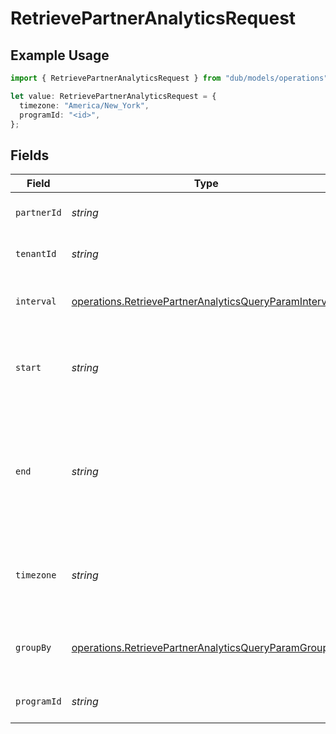 # RetrievePartnerAnalyticsRequest

## Example Usage

```typescript
import { RetrievePartnerAnalyticsRequest } from "dub/models/operations";

let value: RetrievePartnerAnalyticsRequest = {
  timezone: "America/New_York",
  programId: "<id>",
};
```

## Fields

| Field                                                                                                                                                              | Type                                                                                                                                                               | Required                                                                                                                                                           | Description                                                                                                                                                        | Example                                                                                                                                                            |
| ------------------------------------------------------------------------------------------------------------------------------------------------------------------ | ------------------------------------------------------------------------------------------------------------------------------------------------------------------ | ------------------------------------------------------------------------------------------------------------------------------------------------------------------ | ------------------------------------------------------------------------------------------------------------------------------------------------------------------ | ------------------------------------------------------------------------------------------------------------------------------------------------------------------ |
| `partnerId`                                                                                                                                                        | *string*                                                                                                                                                           | :heavy_minus_sign:                                                                                                                                                 | The ID of the partner to retrieve analytics for.                                                                                                                   |                                                                                                                                                                    |
| `tenantId`                                                                                                                                                         | *string*                                                                                                                                                           | :heavy_minus_sign:                                                                                                                                                 | The ID of the tenant that created the link inside your system.                                                                                                     |                                                                                                                                                                    |
| `interval`                                                                                                                                                         | [operations.RetrievePartnerAnalyticsQueryParamInterval](../../models/operations/retrievepartneranalyticsqueryparaminterval.md)                                     | :heavy_minus_sign:                                                                                                                                                 | The interval to retrieve analytics for. If undefined, defaults to 24h.                                                                                             |                                                                                                                                                                    |
| `start`                                                                                                                                                            | *string*                                                                                                                                                           | :heavy_minus_sign:                                                                                                                                                 | The start date and time when to retrieve analytics from. If set, takes precedence over `interval`.                                                                 |                                                                                                                                                                    |
| `end`                                                                                                                                                              | *string*                                                                                                                                                           | :heavy_minus_sign:                                                                                                                                                 | The end date and time when to retrieve analytics from. If not provided, defaults to the current date. If set along with `start`, takes precedence over `interval`. |                                                                                                                                                                    |
| `timezone`                                                                                                                                                         | *string*                                                                                                                                                           | :heavy_minus_sign:                                                                                                                                                 | The IANA time zone code for aligning timeseries granularity (e.g. America/New_York). Defaults to UTC.                                                              | America/New_York                                                                                                                                                   |
| `groupBy`                                                                                                                                                          | [operations.RetrievePartnerAnalyticsQueryParamGroupBy](../../models/operations/retrievepartneranalyticsqueryparamgroupby.md)                                       | :heavy_minus_sign:                                                                                                                                                 | The parameter to group the analytics data points by. Defaults to `count` if undefined.                                                                             |                                                                                                                                                                    |
| `programId`                                                                                                                                                        | *string*                                                                                                                                                           | :heavy_check_mark:                                                                                                                                                 | The ID of the program to retrieve analytics for.                                                                                                                   |                                                                                                                                                                    |